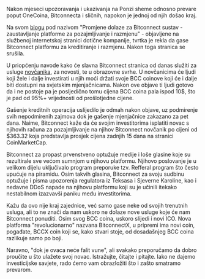 Nakon mjeseci upozoravanja i ukazivanja na Ponzi sheme odnosno prevare poput OneCoina, Bitconnecta i sličnih, napokon je jednoj od njih došao kraj.

Na svom [blogu][link] pod nazivom "Promjene dolaze za Bitconnect sustav - zaustavljanje platforme za pozajmljivanje i razmjenu" - objavljene na službenoj internetskoj stranici dotične kompanije, tvrtka je rekla da gase Bitconnect platformu za kreditiranje i razmjenu. Nakon toga stranica se srušila.

U priopćenju navode kako će slavna Bitconnect stranica od danas služiti za usluge [novčanika][wallet], za novosti, te u obrazovne svrhe. U novčanicima će ljudi koji žele i dalje investirati u njih moći držati svoje BCC coinove koji će i dalje biti dostupni na svjetskim mjenjačnicama. Nakon ove objave ti ljudi gotovo da i ne postoje pa je posljedično tomu cijena BCC coina pala ispod 10$, što je pad od 95%+ vrijednosti od prošlotjedne cijene.

Gašenje kreditnih operacija uslijedilo je odmah nakon objave, uz podmirenje svih nepodmirenih zajmova dok je gašenje mjenjačnice zakazano za pet dana. Naime, Bitconnect kaže da će svojim investitorima isplatiti novac s njihovih računa za pozajmljivanje na njihov Bitconnect novčanik po cijeni od $363.32 koja predstavlja prosjek cijena zadnjih 15 dana na stranici CoinMarketCap. 

Bitconnect za propast prvenstveno optužuje medije i loše glasine koje su rezultirale sve većom sumnjom u njihovu platformu. Njihovo poslovanje je u velikom dijelu uključivalo program preporuke tzv. Refferal program što često upućuje na piramidu. Osim takvih glasina, Bitconnect za svoju sudbinu optužuje i pisma upozorenja regulatora iz Teksasa i Sjeverne Karoline, kao i nedavne DDoS napade na njihovu platformu koji su je učinili itekako nestabilnom izazvavši paniku među investitorima.

Kažu da ovo nije kraj zajednice, već samo gase neke od svojih trenutnih usluga, ali to ne znači da nam uskoro ne dolaze nove usluge koje će nam Bitconnect ponuditi. Osim svog BCC coina, uskoro slijedi i novi ICO. Nova platforma "revolucionarno" nazvana BitconnectX, u pripremi ima novi coin, pogađate, BCCX coin koji se, kako stvari stoje, od dosadašnjeg BCC coina razlikuje samo po boji.

Naravno, "dok je ovaca neće falit vune", ali svakako preporučamo da dobro proučite u što ulažete svoj novac. Istražujte, čitajte i pitajte. Iako ne dajemo investicijske savjete, rado ćemo vam obrazložiti što i zašto smatramo prevarom.

[link]: https://bitconnect.co/system-news/94/changes-coming-for-the-bitconnect-system-halt-of-lending-and-exchange-platform
[wallet]: https://bitfalls.com/hr/2017/08/31/what-cryptocurrency-wallet/
